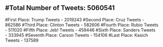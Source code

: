 #Total Number of Tweets: 5060541 
---
#First Place: Trump Tweets - 2019243
#Second Place: Cruz Tweets - 862586
#Third Place: Clinton Tweets - 582606
#Fourth Place: Rubio Tweets - 511020
#Fifth Place: Jeb! Tweets - 459446
#Sixth Place: Sanders Tweets - 333945
#Seventh Place: Carson Tweets - 154106
#Last Place: Kasich Tweets - 137589
